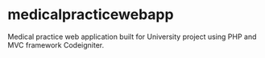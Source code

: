 # medicalpracticewebapp
Medical practice web application built for University project using PHP and MVC framework Codeigniter.
